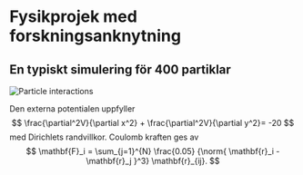 # Fysikprojek med forskningsanknytning

## En typiskt simulering för 400 partiklar 
![Particle interactions](https://user-images.githubusercontent.com/80876176/197563306-ac92e79b-72e5-4604-a0cc-e77e7c674892.gif)

Den externa potentialen uppfyller 
$$
\frac{\partial^2V}{\partial x^2} + \frac{\partial^2V}{\partial y^2}= -20
$$
med Dirichlets randvillkor.
Coulomb kraften ges av 
$$
    \mathbf{F}_i = 
    \sum_{j=1}^{N}
    \frac{0.05}
    {\norm{ \mathbf{r}_i - \mathbf{r}_j }^3}
    \mathbf{r}_{ij}.
$$

